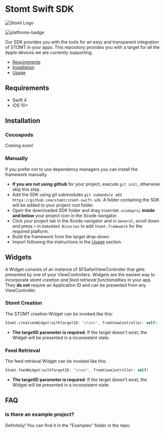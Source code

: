 # Stomt Swift SDK

![Stomt Logo](https://i.imgur.com/hlhvOCz.jpg)

![platforms-badge](https://img.shields.io/badge/platform-iOS-lightgray.svg)

Our SDK provides you with the tools for an easy and transparent integration of STOMT in your apps.
This repository provides you with a target for all the Apple devices we are currently supporting.

- [Requirements](https://github.com/stomt/stomt-swift-sdk#requirements)
- [Installation](https://github.com/stomt/stomt-swift-sdk#installation)
- [Usage](https://github.com/stomt/stomt-swift-sdk/blob/master/Documentation/Usage.md)

## Requirements
- Swift 4
- iOS 10+

## Installation
### Cocoapods
Coming soon!

### Manually
If you prefer not to use dependency managers you can install the framework manually.

- __If you are not using github__ for your project, execute `git init`, otherwise skip this step.
- Add the SDK using git submodules `git submodule add https://github.com/stomt/stomt-swift-sdk`. A folder containing the SDK will be added to your project root folder.
- Open the downloaded SDK folder and drag  `StomtSDK.xcodeproj` __inside and below__ your project icon in the Xcode navigator.
- Click your project tab in the Xcode navigator and in `General`, scroll down and press `+` in `Embedded Binaries` to add `Stomt.framework` for the required platform.
- Build the framework from the target drop-down.
- Import following the instructions in the [Usage](https://github.com/stomt/stomt-swift-sdk/blob/master/Documentation/Usage.md) section.

## Widgets
A Widget consists of an instance of SFSafariViewController that gets presented by one of your ViewControllers.
Widgets are the easiest way to incorporate *stomt creation and feed retrieval functionalities* in your app.
They __do not__ require an Application ID and can be presented from any ViewController.

### Stomt Creation
The STOMT creation Widget can be invoked like this:

```swift
Stomt.creationWidget(withTargetID: "stomt", fromViewController: self)
```

- __The targetID parameter is required__. If the target doesn't exist, the Widget will be presented in a inconsistent state.

### Feed Retrieval
The feed retrieval Widget can be invoked like this:

```swift
Stomt.feedWidget(withTargetID: "stomt", fromViewController: self)
```

- __The targetID parameter is required__. If the target doesn't exist, the Widget will be presented in a inconsistent state.

## FAQ

### Is there an example project?
Definitely! You can find it in the "Examples" folder in the repo.


